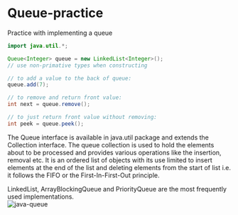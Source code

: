 # Queue-practice
Practice with implementing a queue

```java
import java.util.*;

Queue<Integer> queue = new LinkedList<Integer>();
// use non-primative types when constructing

// to add a value to the back of queue:
queue.add(7);

// to remove and return front value:
int next = queue.remove();

// to just return front value without removing:
int peek = queue.peek();
```

The Queue interface is available in java.util package and extends the Collection interface. 
The queue collection is used to hold the elements about to be processed and provides various operations like the insertion, removal etc. 
It is an ordered list of objects with its use limited to insert elements at the end of the list and deleting elements from the start of list i.e. it follows the FIFO or the First-In-First-Out principle.

LinkedList, ArrayBlockingQueue and PriorityQueue are the most frequently used implementations.   
![java-queue](https://user-images.githubusercontent.com/27693622/158330344-49e935ae-55ee-499e-8aa5-fd5bcacdfcd0.png)
